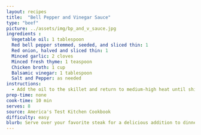 ```yaml
---
layout: recipes
title:  "Bell Pepper and Vinegar Sauce"
type: "beef"
picture: ../assets/img/bp_and_v_sauce.jpg
ingredients :
  Vegetable oil: 1 tablespoon
  Red bell pepper stemmed, seeded, and sliced thin: 1
  Red onion, halved and sliced thin: 1
  Minced garlic: 2 cloves
  Minced fresh thyme: 1 teaspoon
  Chicken broth: 1 cup
  Balsamic vinegar: 1 tablespoon
  Salt and Pepper: as needed
instructions:
  - Add the oil to the skillet and return to medium-high heat until shimmering. Add the bell pepper and onion and cook until softened, about six minutes. Stir in the garlic and time and cook until fragrant, about 30 seconds. Stir in the broth, scraping up any browned bits, and simmer until thickened, about six minutes. Stir in the vinegar and any accumulated meat juice. Season with salt and pepper to taste. Spoon the peppers and sauce over steaks or chops before serving.
prep-time: none
cook-time: 10 min
serves: 8
source: America's Test Kitchen Cookbook
difficulty: easy
blurb: Serve over your favorite steak for a delicious addition to dinner!
---
```

